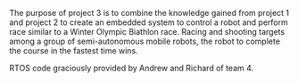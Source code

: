 The purpose of project 3 is to combine the knowledge gained from project 1 and 
project 2 to create an embedded system to control a robot and perform race similar to 
a Winter Olympic Biathlon race. Racing and shooting targets among a group of semi-autonomous 
mobile robots, the robot to complete the course in the fastest time wins.

RTOS code graciously provided by Andrew and Richard of team 4.